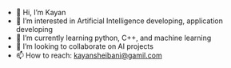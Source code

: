 - 👋 Hi, I’m Kayan
- 👀 I’m interested in Artificial Intelligence developing, application developing
- 🌱 I’m currently learning python, C++, and machine learning
- 💞️ I’m looking to collaborate on AI projects
- 📫 How to reach: kayansheibani@gamil.com

<!---
Kayannnn/Kayannnn is a ✨ special ✨ repository because its `README.md` (this file) appears on your GitHub profile.
You can click the Preview link to take a look at your changes.
--->
